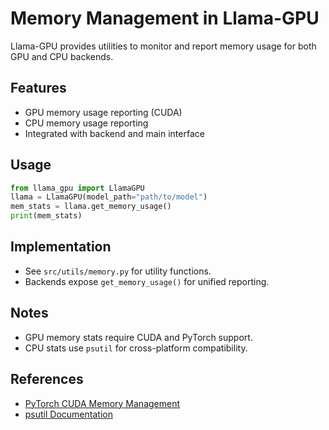 # Memory Management in Llama-GPU

Llama-GPU provides utilities to monitor and report memory usage for both GPU and CPU backends.

## Features
- GPU memory usage reporting (CUDA)
- CPU memory usage reporting
- Integrated with backend and main interface

## Usage
```python
from llama_gpu import LlamaGPU
llama = LlamaGPU(model_path="path/to/model")
mem_stats = llama.get_memory_usage()
print(mem_stats)
```

## Implementation
- See `src/utils/memory.py` for utility functions.
- Backends expose `get_memory_usage()` for unified reporting.

## Notes
- GPU memory stats require CUDA and PyTorch support.
- CPU stats use `psutil` for cross-platform compatibility.

## References
- [PyTorch CUDA Memory Management](https://pytorch.org/docs/stable/cuda.html)
- [psutil Documentation](https://psutil.readthedocs.io/en/latest/)
